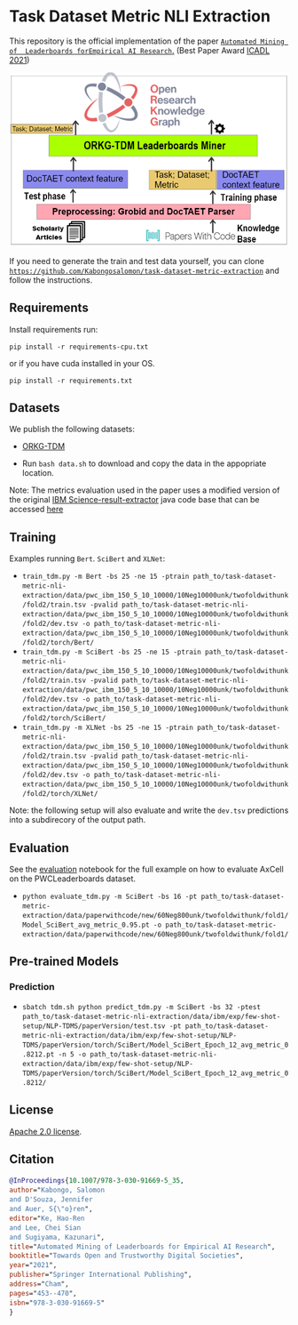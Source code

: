 # Task Dataset Metric NLI Extraction

This repository is the official implementation of the paper [`Automated Mining of  Leaderboards forEmpirical AI Research`.](https://link.springer.com/chapter/10.1007/978-3-030-91669-5_35) (Best Paper Award [ICADL 2021](https://icadl.net/icadl2021/))

![pipeline](https://raw.githubusercontent.com/Kabongosalomon/task-dataset-metric-nli-extraction/main/images/overview.png)

If you need to generate the train and test data yourself, you can clone [`https://github.com/Kabongosalomon/task-dataset-metric-extraction`](https://github.com/Kabongosalomon/task-dataset-metric-extraction) and follow the instructions. 

## Requirements

Install requirements run:

```setup
pip install -r requirements-cpu.txt
```

or if you have cuda installed in your OS.

```setup
pip install -r requirements.txt
```

## Datasets
We publish the following datasets:
* [ORKG-TDM](http://doi.org/10.5281/zenodo.5105798)

* Run `bash data.sh` to download and copy the data in the appopriate location.     


Note: The metrics evaluation used in the paper uses a modified version of the original [IBM Science-result-extractor](https://github.com/IBM/science-result-extractor) java code base that can be accessed [here](https://github.com/Kabongosalomon/task-dataset-metric-extraction/blob/master/src/main/java/eu/tib/sre/tdmsie/TEModelEvalOnNLPTDMS.java)

## Training

Examples running `Bert`. `SciBert` and `XLNet`:

* `train_tdm.py -m Bert -bs 25 -ne 15 -ptrain path_to/task-dataset-metric-nli-extraction/data/pwc_ibm_150_5_10_10000/10Neg10000unk/twofoldwithunk/fold2/train.tsv -pvalid path_to/task-dataset-metric-nli-extraction/data/pwc_ibm_150_5_10_10000/10Neg10000unk/twofoldwithunk/fold2/dev.tsv -o path_to/task-dataset-metric-nli-extraction/data/pwc_ibm_150_5_10_10000/10Neg10000unk/twofoldwithunk/fold2/torch/Bert/`
* `train_tdm.py -m SciBert -bs 25 -ne 15 -ptrain path_to/task-dataset-metric-nli-extraction/data/pwc_ibm_150_5_10_10000/10Neg10000unk/twofoldwithunk/fold2/train.tsv -pvalid path_to/task-dataset-metric-nli-extraction/data/pwc_ibm_150_5_10_10000/10Neg10000unk/twofoldwithunk/fold2/dev.tsv -o path_to/task-dataset-metric-nli-extraction/data/pwc_ibm_150_5_10_10000/10Neg10000unk/twofoldwithunk/fold2/torch/SciBert/`
* `train_tdm.py -m XLNet -bs 25 -ne 15 -ptrain path_to/task-dataset-metric-nli-extraction/data/pwc_ibm_150_5_10_10000/10Neg10000unk/twofoldwithunk/fold2/train.tsv -pvalid path_to/task-dataset-metric-nli-extraction/data/pwc_ibm_150_5_10_10000/10Neg10000unk/twofoldwithunk/fold2/dev.tsv -o path_to/task-dataset-metric-nli-extraction/data/pwc_ibm_150_5_10_10000/10Neg10000unk/twofoldwithunk/fold2/torch/XLNet/`

Note: the following setup will also evaluate and write the `dev.tsv` predictions into a subdirecory of the output path. 

<!-- * [pre-training language model](notebooks/training/lm.ipynb) on the ArxivPapers dataset 
* [table type classifier](notebooks/training/table-type-classifier.ipynb) and [table segmentation](notebooks/training/table-segmentation.ipynb) on the SegmentedResults dataset  -->

## Evaluation

See the [evaluation](notebooks/evaluation.ipynb) notebook for the full example on how to evaluate AxCell on the PWCLeaderboards dataset. 

* `python evaluate_tdm.py -m SciBert -bs 16 -pt path_to/task-dataset-metric-extraction/data/paperwithcode/new/60Neg800unk/twofoldwithunk/fold1/Model_SciBert_avg_metric_0.95.pt -o path_to/task-dataset-metric-extraction/data/paperwithcode/new/60Neg800unk/twofoldwithunk/fold1/`

## Pre-trained Models

### Prediction

- `sbatch tdm.sh python predict_tdm.py -m SciBert -bs 32 -ptest path_to/task-dataset-metric-nli-extraction/data/ibm/exp/few-shot-setup/NLP-TDMS/paperVersion/test.tsv -pt path_to/task-dataset-metric-nli-extraction/data/ibm/exp/few-shot-setup/NLP-TDMS/paperVersion/torch/SciBert/Model_SciBert_Epoch_12_avg_metric_0.8212.pt -n 5 -o path_to/task-dataset-metric-nli-extraction/data/ibm/exp/few-shot-setup/NLP-TDMS/paperVersion/torch/SciBert/Model_SciBert_Epoch_12_avg_metric_0.8212/`


## License

[Apache 2.0 license](LICENSE).

## Citation
```bibtex
@InProceedings{10.1007/978-3-030-91669-5_35,
author="Kabongo, Salomon
and D'Souza, Jennifer
and Auer, S{\"o}ren",
editor="Ke, Hao-Ren
and Lee, Chei Sian
and Sugiyama, Kazunari",
title="Automated Mining of Leaderboards for Empirical AI Research",
booktitle="Towards Open and Trustworthy Digital Societies",
year="2021",
publisher="Springer International Publishing",
address="Cham",
pages="453--470",
isbn="978-3-030-91669-5"
}
```

